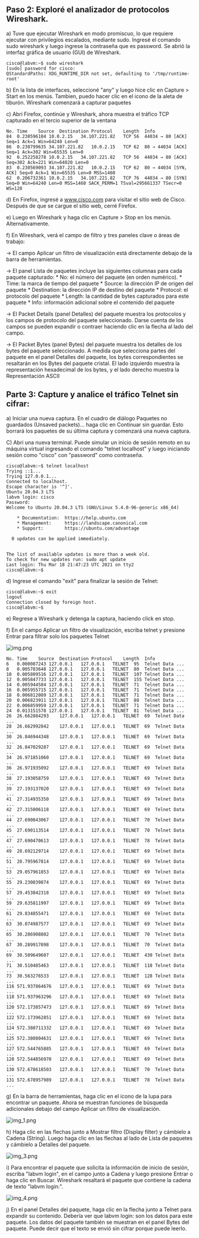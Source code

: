 ## Paso 2: Exploré el analizador de protocolos Wireshark.

a) Tuve que ejecutar Wireshark en modo promiscuo, lo que requiere ejecutar con privilegios escalados, mediante sudo. 
Ingresé el comando sudo wireshark y luego ingrese la contraseña que es password. Se abrió la interfaz gráfica de usuario 
(GUI) de Wireshark.

    cisco@labvm:~$ sudo wireshark
    [sudo] password for cisco: 
    QStandardPaths: XDG_RUNTIME_DIR not set, defaulting to '/tmp/runtime-root'

b) En la lista de interfaces, seleccioné "any" y luego hice clic en Capture > Start en los menús. Tambien,
puedo hacer clic en el icono de la aleta de tiburón. Wireshark comenzará a capturar paquetes

c) Abri Firefox, continúe y Wireshark, ahora muestra el tráfico TCP capturado en el tercio superior de la 
ventana

    No.	Time	Source	Destination	Protocol	Length	Info
    84	0.230596184	10.0.2.15	34.107.221.82	TCP	56	44034 → 80 [ACK] Seq=1 Ack=1 Win=64240 Len=0
    86	0.230799635	34.107.221.82	10.0.2.15	TCP	62	80 → 44034 [ACK] Seq=1 Ack=302 Win=65535 Len=0
    92	0.252258278	10.0.2.15	34.107.221.82	TCP	56	44034 → 80 [ACK] Seq=302 Ack=221 Win=64020 Len=0
    83	0.230569093	34.107.221.82	10.0.2.15	TCP	62	80 → 44034 [SYN, ACK] Seq=0 Ack=1 Win=65535 Len=0 MSS=1460
    62	0.206732361	10.0.2.15	34.107.221.82	TCP	76	44034 → 80 [SYN] Seq=0 Win=64240 Len=0 MSS=1460 SACK_PERM=1 TSval=295661337 TSecr=0 WS=128

d) En Firefox, ingresé a www.cisco.com para visitar el sitio web de Cisco. Después de que se cargue el sitio web, 
cerré Firefox.

e) Luego en Wireshark y haga clic en Capture > Stop en los menús. Alternativamente.

f) En Wireshark, verá el campo de filtro y tres paneles clave o áreas de trabajo:

-> El campo Aplicar un filtro de visualización está directamente debajo de la barra de herramientas.

-> El panel Lista de paquetes incluye las siguientes columnas para cada paquete capturado:
    * No: el número del paquete (en orden numérico).
    * Time: la marca de tiempo del paquete
    * Source: la dirección IP de origen del paquete
    * Destination: la dirección IP de destino del paquete
    * Protocol: el protocolo del paquete
    * Length: la cantidad de bytes capturados para este paquete
    * Info: información adicional sobre el contenido del paquete

-> El Packet Details (panel Detalles) del paquete muestra los protocolos y los campos de protocolo del paquete seleccionado. Darse cuenta de
los campos se pueden expandir o contraer haciendo clic en la flecha al lado del campo.

-> El Packet Bytes (panel Bytes) del paquete muestra los detalles de los bytes del paquete seleccionado. A medida que selecciona partes 
del paquete en el panel Detalles del paquete, los bytes correspondientes se resaltarán en los Bytes del paquete
cristal. El lado izquierdo muestra la representación hexadecimal de los bytes, y el lado derecho muestra la
Representación ASCII

## Parte 3: Capture y analice el tráfico Telnet sin cifrar:

a) Iniciar una nueva captura. En el cuadro de diálogo Paquetes no guardados (Unsaved packets)... haga clic en Continuar
sin guardar. Esto borrará los paquetes de su última captura y comenzará una nueva captura.

C) Abri una nueva terminal. Puede simular un inicio de sesión remoto en su máquina virtual ingresando el comando "telnet
localhost" y luego iniciando sesión como "cisco" con "password" como contraseña.

    cisco@labvm:~$ telnet localhost
    Trying ::1...
    Trying 127.0.0.1...
    Connected to localhost.
    Escape character is '^]'.
    Ubuntu 20.04.3 LTS
    labvm login: cisco
    Password: 
    Welcome to Ubuntu 20.04.3 LTS (GNU/Linux 5.4.0-96-generic x86_64)

        * Documentation:  https://help.ubuntu.com
        * Management:     https://landscape.canonical.com
        * Support:        https://ubuntu.com/advantage

      0 updates can be applied immediately.


    The list of available updates is more than a week old.
    To check for new updates run: sudo apt update
    Last login: Thu Mar 18 21:47:23 UTC 2021 on tty2
    cisco@labvm:~$ 

d) Ingrese el comando "exit" para finalizar la sesión de Telnet:

    cisco@labvm:~$ exit
    logout
    Connection closed by foreign host.
    cisco@labvm:~$ 

e) Regrese a Wireshark y detenga la captura, haciendo click en stop.

f) En el campo Aplicar un filtro de visualización, escriba telnet y presione Entrar para filtrar solo los paquetes 
Telnet

![img.png](img.png)

    No.	Time	Source	Destination	Protocol	Length	Info
    6	0.000087243	127.0.0.1	127.0.0.1	TELNET	95	Telnet Data ...
    8	0.005783648	127.0.0.1	127.0.0.1	TELNET	80	Telnet Data ...
    10	0.005809516	127.0.0.1	127.0.0.1	TELNET	107	Telnet Data ...
    12	0.005847733	127.0.0.1	127.0.0.1	TELNET	155	Telnet Data ...
    14	0.005944584	127.0.0.1	127.0.0.1	TELNET	71	Telnet Data ...
    16	0.005955715	127.0.0.1	127.0.0.1	TELNET	71	Telnet Data ...
    18	0.006812089	127.0.0.1	127.0.0.1	TELNET	71	Telnet Data ...
    20	0.006823911	127.0.0.1	127.0.0.1	TELNET	88	Telnet Data ...
    22	0.006859959	127.0.0.1	127.0.0.1	TELNET	71	Telnet Data ...
    24	0.013151578	127.0.0.1	127.0.0.1	TELNET	81	Telnet Data ...
    26	26.662884293	127.0.0.1	127.0.0.1	TELNET	69	Telnet Data ...
    28	26.662992842	127.0.0.1	127.0.0.1	TELNET	69	Telnet Data ...
    30	26.846944348	127.0.0.1	127.0.0.1	TELNET	69	Telnet Data ...
    32	26.847029287	127.0.0.1	127.0.0.1	TELNET	69	Telnet Data ...
    34	26.971851060	127.0.0.1	127.0.0.1	TELNET	69	Telnet Data ...
    36	26.971935092	127.0.0.1	127.0.0.1	TELNET	69	Telnet Data ...
    38	27.193058759	127.0.0.1	127.0.0.1	TELNET	69	Telnet Data ...
    39	27.193137020	127.0.0.1	127.0.0.1	TELNET	69	Telnet Data ...
    41	27.314935350	127.0.0.1	127.0.0.1	TELNET	69	Telnet Data ...
    42	27.315006118	127.0.0.1	127.0.0.1	TELNET	69	Telnet Data ...
    44	27.690043067	127.0.0.1	127.0.0.1	TELNET	70	Telnet Data ...
    45	27.690113514	127.0.0.1	127.0.0.1	TELNET	70	Telnet Data ...
    47	27.690470613	127.0.0.1	127.0.0.1	TELNET	78	Telnet Data ...
    49	28.692129714	127.0.0.1	127.0.0.1	TELNET	69	Telnet Data ...
    51	28.795967814	127.0.0.1	127.0.0.1	TELNET	69	Telnet Data ...
    53	29.057961853	127.0.0.1	127.0.0.1	TELNET	69	Telnet Data ...
    55	29.230039874	127.0.0.1	127.0.0.1	TELNET	69	Telnet Data ...
    57	29.453842318	127.0.0.1	127.0.0.1	TELNET	69	Telnet Data ...
    59	29.635811997	127.0.0.1	127.0.0.1	TELNET	69	Telnet Data ...
    61	29.834855471	127.0.0.1	127.0.0.1	TELNET	69	Telnet Data ...
    63	30.074987577	127.0.0.1	127.0.0.1	TELNET	69	Telnet Data ...
    65	30.286908802	127.0.0.1	127.0.0.1	TELNET	70	Telnet Data ...
    67	30.289917898	127.0.0.1	127.0.0.1	TELNET	70	Telnet Data ...
    69	30.509649607	127.0.0.1	127.0.0.1	TELNET	430	Telnet Data ...
    71	30.510485463	127.0.0.1	127.0.0.1	TELNET	118	Telnet Data ...
    73	30.563276533	127.0.0.1	127.0.0.1	TELNET	128	Telnet Data ...
    116	571.937864676	127.0.0.1	127.0.0.1	TELNET	69	Telnet Data ...
    118	571.937963296	127.0.0.1	127.0.0.1	TELNET	69	Telnet Data ...
    120	572.173857473	127.0.0.1	127.0.0.1	TELNET	69	Telnet Data ...
    122	572.173962851	127.0.0.1	127.0.0.1	TELNET	69	Telnet Data ...
    124	572.380711332	127.0.0.1	127.0.0.1	TELNET	69	Telnet Data ...
    125	572.380804631	127.0.0.1	127.0.0.1	TELNET	69	Telnet Data ...
    127	572.544765885	127.0.0.1	127.0.0.1	TELNET	69	Telnet Data ...
    128	572.544856970	127.0.0.1	127.0.0.1	TELNET	69	Telnet Data ...
    130	572.678618503	127.0.0.1	127.0.0.1	TELNET	70	Telnet Data ...
    131	572.678957989	127.0.0.1	127.0.0.1	TELNET	78	Telnet Data ...

g) En la barra de herramientas, haga clic en el icono de la lupa para encontrar un paquete. Ahora se muestran funciones 
de búsqueda adicionales debajo del campo Aplicar un filtro de visualización.

![img_1.png](img_1.png)

h) Haga clic en las flechas junto a Mostrar filtro (Display filter) y cámbielo a Cadena (String). Luego haga clic en las flechas al lado de 
Lista de paquetes y cámbielo a Detalles del paquete.

![img_3.png](img_3.png)

i) Para encontrar el paquete que solicita la información de inicio de sesión, escriba "labvm login", en el campo junto a 
Cadena y luego presione Entrar o haga clic en Buscar. Wireshark resaltará el paquete que contiene la cadena de texto "labvm login:".

![img_4.png](img_4.png)

j) En el panel Detalles del paquete, haga clic en la flecha junto a Telnet para expandir su contenido. Debería ver que 
labvm login: son los datos para este paquete. Los datos del paquete también se muestran en el panel Bytes del paquete. 
Puede decir que el texto se envió sin cifrar porque puede leerlo.


